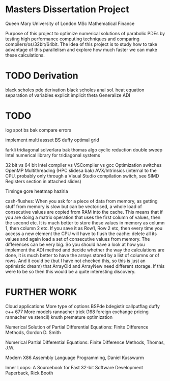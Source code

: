 # Masters Dissertation Project #
Queen Mary University of London
MSc Mathematical Finance

Purpose of this project to optimize numerical solutions of parabolic PDEs by testing high performance computing techniques and comparing compilers/os/32bit/64bit.
The idea of this project is to study how to take advantage of this parallelism and explore how much faster we can make these calculations.

# TODO Derivation #
black scholes pde derivation
black scholes anal sol.
heat equation separation of variables
explicit
implicit
theta
Generalize ADI

# TODO #
 
log spot bs bak compare errors 


implement multi assset BS
duffy optimal grid

farkli tridiagonal solverlara bak thomas algo cyclic reduction double sweep
Intel numerical library for tridiagonal systems

32 bit vs 64  bit
Intel compiler vs VSCompiler vs gcc
Optimization switches
OpenMP
Multithreading (HPC slidesa bak)
AVX/Intrinsics  (internal to the CPU, probably only through a Visual Studio compilation switch, see SIMD Registers section in attached slides) 

Timinge gore heatmap hazirla

cash-flushes: When you ask for a piece of data from memory, as getting stuff from memory is slow but can be vectorised, a whole load of consecutive values are copied from RAM into the cache. This means that if you are doing a matrix operation that uses the first column of values, then the second etc. It is much better to store these values in memory as column 1, then column 2 etc. If you save it as Row1, Row 2 etc, then every time you access a new element the CPU will have to flush the cache: delete all its values and again load a set of consecutive values from memory. The differences can be very big. So you should have a look at how you implement the ADI method and decide whether the way the calculations are done, it is much better to have the arrays stored by a list of columns or of rows. And it could be (but I have not checked this, so this is just an optimistic dream) that ArrayOld and ArrayNew need different storage. If this were to be so then this would be a quite interesting discovery.

# FURTHER WORK #
Cloud applications
More type of options BSPde bdegistir callputflag duffy c++ 677 
More models
rannacher trick (168 foreign exchange pricing rannacher ve stencil)
knuth premature optimization


Numerical Solution of Partial Differential Equations: Finite Difference Methods, Gordon D. Smith

Numerical Partial Differential Equations: Finite Difference Methods, Thomas, J.W.

Modern X86 Assembly Language Programming, Daniel Kusswurm

Inner Loops: A Sourcebook for Fast 32-bit Software Development Paperback, Rick Booth  


